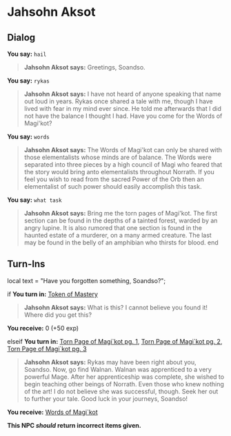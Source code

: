 # Jahsohn Aksot
## Dialog

**You say:** `hail`



>**Jahsohn Aksot says:** Greetings, Soandso.

**You say:** `rykas`



>**Jahsohn Aksot says:** I have not heard of anyone speaking that name out loud in years. Rykas once shared a tale with me, though I have lived with fear in my mind ever since. He told me afterwards that I did not have the balance I thought I had. Have you come for the Words of Magi'kot?

**You say:** `words`



>**Jahsohn Aksot says:** The Words of Magi'kot can only be shared with those elementalists whose minds are of balance. The Words were separated into three pieces by a high council of Magi who feared that the story would bring anto elementalists throughout Norrath. If you feel you wish to read from the sacred Power of the Orb then an elementalist of such power should easily accomplish this task.

**You say:** `what task`



>**Jahsohn Aksot says:** Bring me the torn pages of Magi'kot. The first section can be found in the depths of a tainted forest, warded by an angry lupine. It is also rumored that one section is found in the haunted estate of a murderer, on a many armed creature. The last may be found in the belly of an amphibian who thirsts for blood.
end



## Turn-Ins



local text = "Have you forgotten something, Soandso?";




if **You turn in:** [Token of Mastery](/item/28035)


>**Jahsohn Aksot says:** What is this? I cannot believe you found it! Where did you get this?


 **You receive:** 0 (+50 exp)

elseif **You turn in:** [Torn Page of Magi\`kot pg. 1](/item/28000), [Torn Page of Magi\`kot pg. 2](/item/28001), [Torn Page of Magi\`kot pg. 3](/item/28002)


>**Jahsohn Aksot says:** Rykas may have been right about you, Soandso. Now, go find Walnan. Walnan was apprenticed to a very powerful Mage. After her apprenticeship was complete, she wished to begin teaching other beings of Norrath. Even those who knew nothing of the art! I do not believe she was successful, though. Seek her out to further your tale. Good luck in your journeys, Soandso!


 **You receive:**  [Words of Magi\`kot](/item/28003) 

**This NPC *should* return incorrect items given.**



